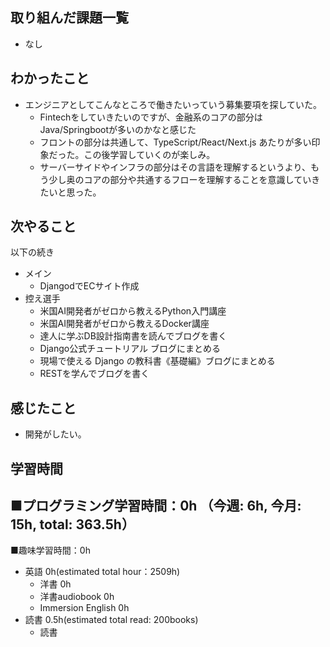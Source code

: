 ## 取り組んだ課題一覧
- なし

## わかったこと
- エンジニアとしてこんなところで働きたいっていう募集要項を探していた。
  - Fintechをしていきたいのですが、金融系のコアの部分はJava/Springbootが多いのかなと感じた
  - フロントの部分は共通して、TypeScript/React/Next.js あたりが多い印象だった。この後学習していくのが楽しみ。
  - サーバーサイドやインフラの部分はその言語を理解するというより、もう少し奥のコアの部分や共通するフローを理解することを意識していきたいと思った。

## 次やること
以下の続き
- メイン
  - DjangodでECサイト作成
- 控え選手 
  - 米国AI開発者がゼロから教えるPython入門講座
  - 米国AI開発者がゼロから教えるDocker講座
  - 達人に学ぶDB設計指南書を読んでブログを書く
  - Django公式チュートリアル ブログにまとめる
  - 現場で使える Django の教科書《基礎編》ブログにまとめる
  - RESTを学んでブログを書く

## 感じたこと
- 開発がしたい。

## 学習時間
■プログラミング学習時間：0h （今週: 6h, 今月: 15h, total: 363.5h）
- 

■趣味学習時間：0h
- 英語 0h(estimated total hour：2509h)
  - 洋書 0h
  - 洋書audiobook 0h
  - Immersion English 0h
- 読書 0.5h(estimated total read: 200books)
  - 読書 
